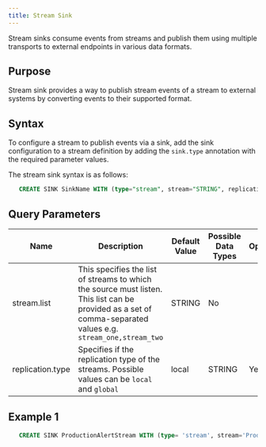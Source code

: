 ```yaml
---
title: Stream Sink
---
```


Stream sinks consume events from streams and publish them using multiple transports to external endpoints in various data formats.

## Purpose

Stream sink provides a way to publish stream events of a stream to external systems by converting events to their supported format.

## Syntax

To configure a stream to publish events via a sink, add the sink configuration to a stream definition by adding the `sink.type` annotation with the required parameter values.

The stream sink syntax is as follows:

```sql
   CREATE SINK SinkName WITH (type="stream", stream="STRING", replication.type="STRING", map.type='type') (strings);
```

## Query Parameters

| Name             | Description         | Default Value | Possible Data Types | Optional |
|------------------|----------------------------------|---------------|---------------------|----------|
| stream.list      | This specifies the list of streams to which the source must listen. This list can be provided as a set of comma-separated values e.g. `stream_one,stream_two` | STRING        | No                  |
| replication.type | Specifies if the replication type of the streams. Possible values can be `local` and `global`      | local         | STRING         | Yes      |

## Example 1

```sql
   CREATE SINK ProductionAlertStream WITH (type= 'stream', stream='ProductionAlertStream', map.type='json') (name string, amount double);
```
